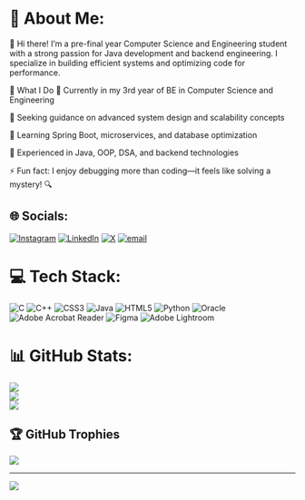 # 💫 About Me:
👋 Hi there!
I’m a pre-final year Computer Science and Engineering student with a strong passion for Java development and backend engineering. I specialize in building efficient systems and optimizing code for performance.

💼 What I Do
🔭 Currently in my 3rd year of BE in Computer Science and Engineering

🤝 Seeking guidance on advanced system design and scalability concepts

🌱 Learning Spring Boot, microservices, and database optimization

💬 Experienced in Java, OOP, DSA, and backend technologies

⚡ Fun fact: I enjoy debugging more than coding—it feels like solving a mystery! 🔍


## 🌐 Socials:
[![Instagram](https://img.shields.io/badge/Instagram-%23E4405F.svg?logo=Instagram&logoColor=white)](https://instagram.com/shadow_wing_x) [![LinkedIn](https://img.shields.io/badge/LinkedIn-%230077B5.svg?logo=linkedin&logoColor=white)](https://linkedin.com/in/Santhosh-fsd ) [![X](https://img.shields.io/badge/X-black.svg?logo=X&logoColor=white)](https://x.com/Sandysk99044845) [![email](https://img.shields.io/badge/Email-D14836?logo=gmail&logoColor=white)](mailto:santhoshsk7077@gmail.com) 

# 💻 Tech Stack:
![C](https://img.shields.io/badge/c-%2300599C.svg?style=for-the-badge&logo=c&logoColor=white) ![C++](https://img.shields.io/badge/c++-%2300599C.svg?style=for-the-badge&logo=c%2B%2B&logoColor=white) ![CSS3](https://img.shields.io/badge/css3-%231572B6.svg?style=for-the-badge&logo=css3&logoColor=white) ![Java](https://img.shields.io/badge/java-%23ED8B00.svg?style=for-the-badge&logo=openjdk&logoColor=white) ![HTML5](https://img.shields.io/badge/html5-%23E34F26.svg?style=for-the-badge&logo=html5&logoColor=white) ![Python](https://img.shields.io/badge/python-3670A0?style=for-the-badge&logo=python&logoColor=ffdd54) ![Oracle](https://img.shields.io/badge/Oracle-F80000?style=for-the-badge&logo=oracle&logoColor=white) ![Adobe Acrobat Reader](https://img.shields.io/badge/Adobe%20Acrobat%20Reader-EC1C24.svg?style=for-the-badge&logo=Adobe%20Acrobat%20Reader&logoColor=white) ![Figma](https://img.shields.io/badge/figma-%23F24E1E.svg?style=for-the-badge&logo=figma&logoColor=white) ![Adobe Lightroom](https://img.shields.io/badge/Adobe%20Lightroom-31A8FF.svg?style=for-the-badge&logo=Adobe%20Lightroom&logoColor=white)
# 📊 GitHub Stats:
![](https://github-readme-stats.vercel.app/api?username=SANTHOSHKUMAR-SK7&theme=shadow_green&hide_border=false&include_all_commits=true&count_private=false)<br/>
![](https://nirzak-streak-stats.vercel.app/?user=SANTHOSHKUMAR-SK7&theme=shadow_green&hide_border=false)<br/>
![](https://github-readme-stats.vercel.app/api/top-langs/?username=SANTHOSHKUMAR-SK7&theme=shadow_green&hide_border=false&include_all_commits=true&count_private=false&layout=compact)

## 🏆 GitHub Trophies
![](https://github-profile-trophy.vercel.app/?username=SANTHOSHKUMAR-SK7&theme=radical&no-frame=false&no-bg=true&margin-w=4)

---
[![](https://visitcount.itsvg.in/api?id=SANTHOSHKUMAR-SK7&icon=0&color=0)](https://visitcount.itsvg.in)

<!-- Proudly created with GPRM ( https://gprm.itsvg.in ) -->
